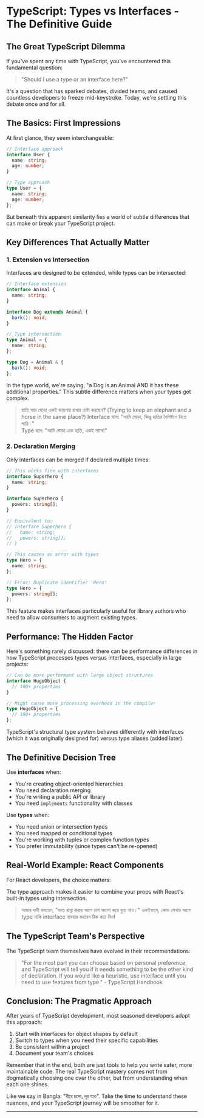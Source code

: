 # TypeScript: Types vs Interfaces - The Definitive Guide

## The Great TypeScript Dilemma

If you've spent any time with TypeScript, you've encountered this fundamental question:

> "Should I use a type or an interface here?"

It's a question that has sparked debates, divided teams, and caused countless developers to freeze mid-keystroke. Today, we're settling this debate once and for all.

## The Basics: First Impressions

At first glance, they seem interchangeable:

```typescript
// Interface approach
interface User {
  name: string;
  age: number;
}

// Type approach
type User = {
  name: string;
  age: number;
};
```

But beneath this apparent similarity lies a world of subtle differences that can make or break your TypeScript project.

## Key Differences That Actually Matter

### 1. Extension vs Intersection

Interfaces are designed to be extended, while types can be intersected:

```typescript
// Interface extension
interface Animal {
  name: string;
}

interface Dog extends Animal {
  bark(): void;
}

// Type intersection
type Animal = {
  name: string;
};

type Dog = Animal & {
  bark(): void;
};
```

In the type world, we're saying, "a Dog is an Animal AND it has these additional properties." This subtle difference matters when your types get complex.

> হাতি আর ঘোড়া একই জায়গায় রাখার চেষ্টা করছেন? (Trying to keep an elephant and a horse in the same place?)
> Interface বলে: "আমি ঘোড়া, কিন্তু হাতির বৈশিষ্ট্যও নিতে পারি।"  
> Type বলে: "আমি ঘোড়া এবং হাতি, একই সাথে!"

### 2. Declaration Merging

Only interfaces can be merged if declared multiple times:

```typescript
// This works fine with interfaces
interface Superhero {
  name: string;
}

interface Superhero {
  powers: string[];
}

// Equivalent to:
// interface Superhero {
//   name: string;
//   powers: string[];
// }

// This causes an error with types
type Hero = {
  name: string;
};

// Error: Duplicate identifier 'Hero'
type Hero = {
  powers: string[];
};
```

This feature makes interfaces particularly useful for library authors who need to allow consumers to augment existing types.

## Performance: The Hidden Factor

Here's something rarely discussed: there can be performance differences in how TypeScript processes types versus interfaces, especially in large projects:

```typescript
// Can be more performant with large object structures
interface HugeObject {
  // 100+ properties
}

// Might cause more processing overhead in the compiler
type HugeObject = {
  // 100+ properties
};
```

TypeScript's structural type system behaves differently with interfaces (which it was originally designed for) versus type aliases (added later).

## The Definitive Decision Tree

Use **interfaces** when:

- You're creating object-oriented hierarchies
- You need declaration merging
- You're writing a public API or library
- You need `implements` functionality with classes

Use **types** when:

- You need union or intersection types
- You need mapped or conditional types
- You're working with tuples or complex function types
- You prefer immutability (since types can't be re-opened)

## Real-World Example: React Components

For React developers, the choice matters:

The type approach makes it easier to combine your props with React's built-in types using intersection.

> আমার দাদী বলতেন, "ভাত রান্না করার আগে চাল ভালো করে ধুয়ে নাও।"
> একইভাবে, কোড লেখার আগে type নাকি interface ব্যবহার করবেন ঠিক করে নিন!

## The TypeScript Team's Perspective

The TypeScript team themselves have evolved in their recommendations:

> "For the most part you can choose based on personal preference, and TypeScript will tell you if it needs something to be the other kind of declaration. If you would like a heuristic, use interface until you need to use features from type." - TypeScript Handbook

## Conclusion: The Pragmatic Approach

After years of TypeScript development, most seasoned developers adopt this approach:

1. Start with interfaces for object shapes by default
2. Switch to types when you need their specific capabilities
3. Be consistent within a project
4. Document your team's choices

Remember that in the end, both are just tools to help you write safer, more maintainable code. The real TypeScript mastery comes not from dogmatically choosing one over the other, but from understanding when each one shines.

Like we say in Bangla: "ধীরে চলো, দূর যাও". Take the time to understand these nuances, and your TypeScript journey will be smoother for it.

---

